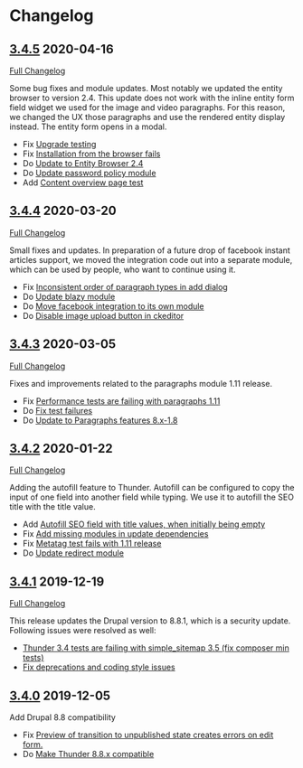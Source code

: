 # Changelog

## [3.4.5](https://github.com/thunder/thunder-distribution/tree/3.4.5) 2020-04-16
[Full Changelog](https://github.com/thunder/thunder-distribution/compare/3.4.4...3.4.5)

Some bug fixes and module updates. Most notably we updated the entity browser to version 2.4. This update does not work
with the inline entity form field widget we used for the image and video paragraphs. For this reason, we changed the UX
those paragraphs and use the rendered entity display instead. The entity form opens in a modal.

- Fix [Upgrade testing](https://www.drupal.org/node/3127775)
- Fix [Installation from the browser fails](https://www.drupal.org/node/3122269)
- Do [Update to Entity Browser 2.4](https://www.drupal.org/node/3127484)
- Do [Update password policy module](https://www.drupal.org/node/3127479)
- Add [Content overview page test](https://www.drupal.org/node/3045492)

## [3.4.4](https://github.com/thunder/thunder-distribution/tree/3.4.4) 2020-03-20
[Full Changelog](https://github.com/thunder/thunder-distribution/compare/3.4.3...3.4.4)

Small fixes and updates. In preparation of a future drop of facebook instant articles support,
we moved the integration code out into a separate module, which can be used by people, who want to
continue using it.

- Fix [Inconsistent order of paragraph types in add dialog](https://www.drupal.org/node/3117401)
- Do [Update blazy module](https://www.drupal.org/node/3118911)
- Do [Move facebook integration to its own module](https://www.drupal.org/node/3059036)
- Do [Disable image upload button in ckeditor](https://www.drupal.org/node/2875691)

## [3.4.3](https://github.com/thunder/thunder-distribution/tree/3.4.3) 2020-03-05
[Full Changelog](https://github.com/thunder/thunder-distribution/compare/3.4.2...3.4.3)

Fixes and improvements related to the paragraphs module 1.11 release.

- Fix [Performance tests are failing with paragraphs 1.11](https://www.drupal.org/node/3115061)
- Do [Fix test failures](https://www.drupal.org/node/3114591)
- Do [Update to Paragraphs features 8.x-1.8](https://www.drupal.org/node/3116379)

## [3.4.2](https://github.com/thunder/thunder-distribution/tree/3.4.2) 2020-01-22
[Full Changelog](https://github.com/thunder/thunder-distribution/compare/3.4.1...3.4.2)

Adding the autofill feature to Thunder. Autofill can be configured to copy the input of one field into another field
while typing. We use it to autofill the SEO title with the title value.

- Add [Autofill SEO field with title values, when initially being empty](https://www.drupal.org/node/3061243)
- Fix [Add missing modules in update dependencies](https://www.drupal.org/node/3102123)
- Fix [Metatag test fails with 1.11 release](https://www.drupal.org/node/3104801)
- Do [Update redirect module](https://www.drupal.org/node/3104813)

## [3.4.1](https://github.com/thunder/thunder-distribution/tree/3.4.1) 2019-12-19
[Full Changelog](https://github.com/thunder/thunder-distribution/compare/3.4.0...3.4.1)

This release updates the Drupal version to 8.8.1, which is a security update. Following issues were resolved as well:

 - [Thunder 3.4 tests are failing with simple_sitemap 3.5 (fix composer min tests)](https://www.drupal.org/node/3101277)
 - [Fix deprecations and coding style issues](https://www.drupal.org/node/3100288)

## [3.4.0](https://github.com/thunder/thunder-distribution/tree/3.4.0) 2019-12-05

Add Drupal 8.8 compatibility

- Fix [Preview of transition to unpublished state creates errors on edit form.](https://www.drupal.org/node/3016921)
- Do [Make Thunder 8.8.x compatible](https://www.drupal.org/node/3089624)
